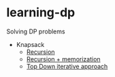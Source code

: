 # learning-dp
Solving DP problems


* Knapsack
    - [Recursion](/Knapsack-0-1/usingRecursion.js)
    - [Recursion + memorization](/Knapsack-0-1/usingMemo.js)
    - [Top Down iterative approach](/Knapsack-0-1/usingTopDown.js)